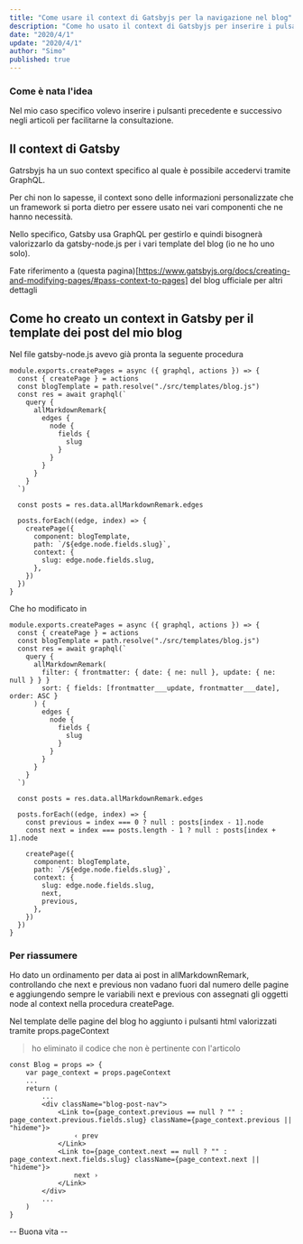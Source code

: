 ```yaml
---
title: "Come usare il context di Gatsbyjs per la navigazione nel blog"
description: "Come ho usato il context di Gatsbyjs per inserire i pulsanti precedente e successivo negli articoli di questo blog."
date: "2020/4/1"
update: "2020/4/1"
author: "Simo"
published: true
---
```


### Come è nata l'idea

Nel mio caso specifico volevo inserire i pulsanti precedente e successivo negli articoli per facilitarne la consultazione.

## Il context di Gatsby

Gatrsbyjs ha un suo context specifico al quale è possibile accedervi tramite GraphQL.

Per chi non lo sapesse, il context sono delle informazioni personalizzate che un framework si porta dietro per essere usato nei vari componenti che ne hanno necessità.

Nello specifico, Gatsby usa GraphQL per gestirlo e quindi bisognerà valorizzarlo da gatsby-node.js per i vari template del blog (io ne ho uno solo).

Fate riferimento a (questa pagina)[https://www.gatsbyjs.org/docs/creating-and-modifying-pages/#pass-context-to-pages] del blog ufficiale per altri dettagli

## Come ho creato un context in Gatsby per il template dei post del mio blog

Nel file gatsby-node.js avevo già pronta la seguente procedura

<pre class="language-javascript"><code>module.exports.createPages = async ({ graphql, actions }) => {
  const { createPage } = actions
  const blogTemplate = path.resolve("./src/templates/blog.js")
  const res = await graphql(`
    query {
      allMarkdownRemark{
        edges {
          node {
            fields {
              slug
            }
          }
        }
      }
    }
  `)

  const posts = res.data.allMarkdownRemark.edges

  posts.forEach((edge, index) => {
    createPage({
      component: blogTemplate,
      path: `/${edge.node.fields.slug}`,
      context: {
        slug: edge.node.fields.slug,
      },
    })
  })
}</code></pre>

Che ho modificato in

<pre class="language-javascript"><code>module.exports.createPages = async ({ graphql, actions }) => {
  const { createPage } = actions
  const blogTemplate = path.resolve("./src/templates/blog.js")
  const res = await graphql(`
    query {
      allMarkdownRemark(
        filter: { frontmatter: { date: { ne: null }, update: { ne: null } } }
        sort: { fields: [frontmatter___update, frontmatter___date], order: ASC }
      ) {
        edges {
          node {
            fields {
              slug
            }
          }
        }
      }
    }
  `)

  const posts = res.data.allMarkdownRemark.edges

  posts.forEach((edge, index) => {
    const previous = index === 0 ? null : posts[index - 1].node
    const next = index === posts.length - 1 ? null : posts[index + 1].node

    createPage({
      component: blogTemplate,
      path: `/${edge.node.fields.slug}`,
      context: {
        slug: edge.node.fields.slug,
        next,
        previous,
      },
    })
  })
}</code></pre>

### Per riassumere

Ho dato un ordinamento per data ai post in allMarkdownRemark, controllando che next e previous non vadano fuori dal numero delle pagine e aggiungendo sempre le variabili next e previous con assegnati gli oggetti node al context nella procedura createPage.

Nel template delle pagine del blog ho aggiunto i pulsanti html valorizzati tramite props.pageContext

> ho eliminato il codice che non è pertinente con l'articolo

<pre class="language-jsx"><code>const Blog = props => {
    var page_context = props.pageContext
    ...
    return (
        ...
        &lt;div className="blog-post-nav"&gt;
            &lt;Link to={page_context.previous == null ? "" : page_context.previous.fields.slug} className={page_context.previous || "hideme"}&gt;
                &lsaquo; prev
            &lt;/Link&gt;
            &lt;Link to={page_context.next == null ? "" : page_context.next.fields.slug} className={page_context.next || "hideme"}&gt;
                next &rsaquo;
            &lt;/Link&gt;
        &lt;/div&gt;
        ...
    )
}</code></pre>

-- Buona vita --
